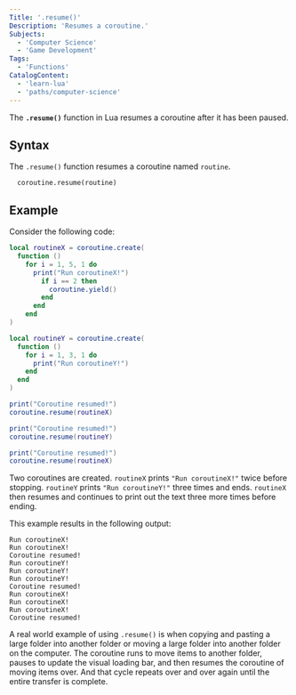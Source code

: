 ```yaml
---
Title: '.resume()'
Description: 'Resumes a coroutine.'
Subjects:
  - 'Computer Science'
  - 'Game Development'
Tags:
  - 'Functions'
CatalogContent:
  - 'learn-lua'
  - 'paths/computer-science'
---
```


The **`.resume()`** function in Lua resumes a coroutine after it has been paused.

## Syntax

The `.resume()` function resumes a coroutine named `routine`.

```pseudo
  coroutine.resume(routine)
```

## Example

Consider the following code:

```lua
local routineX = coroutine.create(
  function ()
    for i = 1, 5, 1 do
      print("Run coroutineX!")
        if i == 2 then 
          coroutine.yield() 
        end
      end
    end
)

local routineY = coroutine.create(
  function () 
    for i = 1, 3, 1 do
      print("Run coroutineY!")
    end
  end
)

print("Coroutine resumed!")
coroutine.resume(routineX)

print("Coroutine resumed!")
coroutine.resume(routineY)

print("Coroutine resumed!")
coroutine.resume(routineX)
```

Two coroutines are created. `routineX` prints `"Run coroutineX!"` twice before stopping. `routineY` prints `"Run coroutineY!"` three times and ends. `routineX` then resumes and continues to print out the text three more times before ending.

This example results in the following output:

```shell
Run coroutineX!
Run coroutineX!
Coroutine resumed!
Run coroutineY!
Run coroutineY!
Run coroutineY!
Coroutine resumed!
Run coroutineX!
Run coroutineX!
Run coroutineX!
Coroutine resumed!
```

A real world example of using `.resume()` is when copying and pasting a large folder into another folder or moving a large folder into another folder on the computer. The coroutine runs to move items to another folder, pauses to update the visual loading bar, and then resumes the coroutine of moving items over. And that cycle repeats over and over again until the entire transfer is complete.
